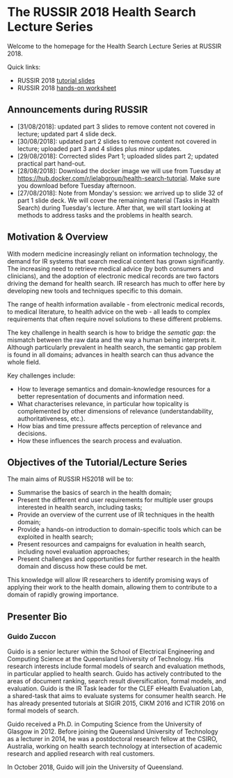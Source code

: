 # The RUSSIR 2018 Health Search Lecture Series

Welcome to the homepage for the Health Search Lecture Series at RUSSIR 2018.

Quick links:
* RUSSIR 2018 [tutorial slides](slides/slides-landing)
* RUSSIR 2018 [hands-on worksheet](hands-on)

## Announcements during RUSSIR

* [31/08/2018]: updated part 3 slides to remove content not covered in lecture; updated part 4 slide deck.
* [30/08/2018]: updated part 2 slides to remove content not covered in lecture; uploaded part 3 and 4 slides plus minor updates.
* [29/08/2018]: Corrected slides Part 1; uploaded slides part 2; updated practical part hand-out.
* [28/08/2018]: Download the docker image we will use from Tuesday at https://hub.docker.com/r/ielabgroup/health-search-tutorial. Make sure you download before Tuesday afternoon.
* [27/08/2018]: Note from Monday's session: we arrived up to slide 32 of part 1 slide deck. We will cover the remaining material (Tasks in Health Search) during Tuesday's lecture. After that, we will start looking at methods to address tasks and the problems in health search.

## Motivation & Overview

With modern medicine increasingly reliant on information technology, the demand for IR systems that search medical content has grown significantly. The increasing need to retrieve medical advice (by both consumers and clinicians), and the adoption of electronic medical records are two factors driving the demand for health search. IR research has much to offer here by developing new tools and techniques specific to this domain.

The range of health information available - from electronic medical records, to medical literature, to health advice on the web - all leads to complex requirements that often require novel solutions to these different problems.

The key challenge in health search is how to bridge the *sematic gap*: the mismatch between the raw data and the way a human being interprets it. Although particularly prevalent in health search, the semantic gap problem is found in all domains; advances in health search can thus advance the whole field. 

Key challenges include:

* How to leverage semantics and domain-knowledge resources for a better representation of documents and information need.
* What characterises relevance, in particular how topicality is complemented by other dimensions of relevance (understandability, authoritativeness, etc.).
* How bias and time pressure affects perception of relevance and decisions.
* How these influences the search process and evaluation.

## Objectives of the Tutorial/Lecture Series

The main aims of RUSSIR HS2018 will be to:

* Summarise the basics of search in the health domain;
* Present the different end user requirements for multiple user groups interested in health search, including tasks;
* Provide an overview of the current use of IR techniques in the health domain;
* Provide a hands-on introduction to domain-specific tools which can be exploited in health search;
* Present resources and campaigns for evaluation in health search, including novel evaluation approaches;
* Present challenges and opportunities for further research in the health domain and discuss how these could be met. 

This knowledge will allow IR researchers to identify promising ways of applying their work to the health domain, allowing them to contribute to a domain of rapidly growing importance.

## Presenter Bio

### Guido Zuccon

Guido is a senior lecturer within the School of Electrical Engineering and Computing Science at the Queensland University of Technology. His research interests include formal models of search and evaluation methods, in particular applied to health search. 
Guido has actively contributed to the areas of document ranking, search result diversification, formal models, and evaluation. Guido is the IR Task leader for the CLEF eHealth Evaluation Lab, a shared-task that aims to evaluate systems for consumer health search. He has already presented tutorials at SIGIR 2015, CIKM 2016 and ICTIR 2016 on formal models of search.

Guido received a Ph.D. in Computing Science from the University of Glasgow in 2012. Before joining the Queensland University of Technology as a lecturer in 2014, he was a postdoctoral research fellow at the CSIRO, Australia, working on health search technology at intersection of academic research and applied research with real customers.

In October 2018, Guido will join the University of Queensland.

